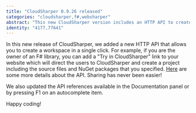 ```yaml
---
title: "CloudSharper 0.9.26 released"
categories: "cloudsharper,f#,websharper"
abstract: "This new CloudSharper version includes an HTTP API to create a workspace in a single click."
identity: "4177,77641"
---
```

In this new release of CloudSharper, we added a new HTTP API that allows you to create a workspace in a single click. For example, if you are the owner of an F# library, you can add a "Try in CloudSharper" link to your website which will direct the users to CloudSharper and create a project including the source files and NuGet packages that you specified. [Here](http://cloudsharper.com/doc/http-api) are some more details about the API. Sharing has never been easier!

We also updated the API references available in the Documentation panel or by pressing F1 on an autocomplete item.

Happy coding!
